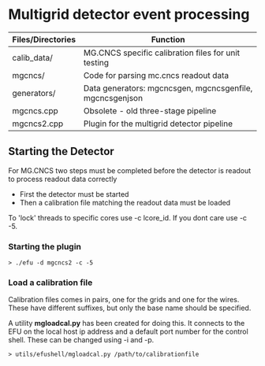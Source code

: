 # Multigrid detector event processing


Files/Directories     | Function
-------------         | -------------
calib_data/           | MG.CNCS specific calibration files for unit testing
mgcncs/               | Code for parsing mc.cncs readout data
generators/           | Data generators: mgcncsgen, mgcncsgenfile, mgcncsgenjson
mgcncs.cpp            | Obsolete - old three-stage pipeline
mgcncs2.cpp           | Plugin for the multigrid detector pipeline

## Starting the Detector
For MG.CNCS two steps must be completed before the detector is readout to process
readout data correctly
 * First the detector must be started
 * Then a calibration file matching the readout data must be loaded

To 'lock' threads to specific cores use -c lcore_id. If you dont
care use -c -5.

### Starting the plugin

`> ./efu -d mgcncs2 -c -5`

### Load a calibration file
Calibration files comes in pairs, one for the grids and one for the wires. These
have different suffixes, but only the base name should be specified.

A utility __mgloadcal.py__ has been created for doing this. It connects to the EFU
on the local host ip address and a default port number for the control shell. These
can be changed using -i and -p.

`> utils/efushell/mgloadcal.py /path/to/calibrationfile`
